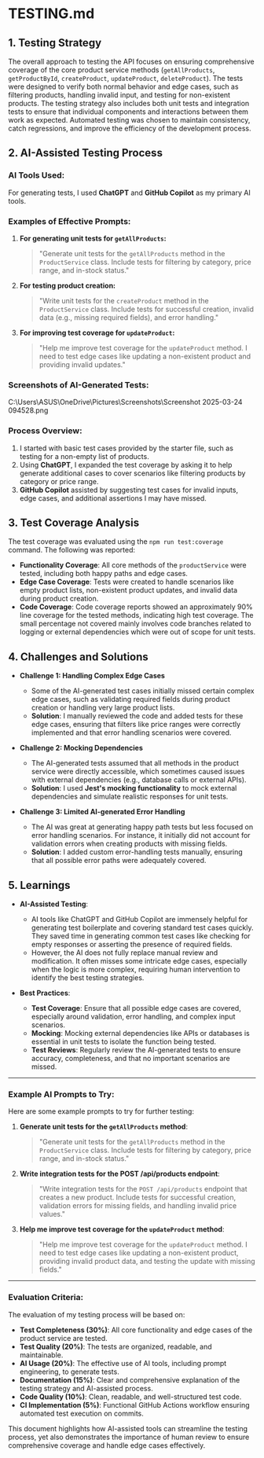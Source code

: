 # TESTING.md

## 1. Testing Strategy
The overall approach to testing the API focuses on ensuring comprehensive coverage of the core product service methods (`getAllProducts`, `getProductById`, `createProduct`, `updateProduct`, `deleteProduct`). The tests were designed to verify both normal behavior and edge cases, such as filtering products, handling invalid input, and testing for non-existent products. The testing strategy also includes both unit tests and integration tests to ensure that individual components and interactions between them work as expected. Automated testing was chosen to maintain consistency, catch regressions, and improve the efficiency of the development process.

## 2. AI-Assisted Testing Process

### AI Tools Used:
For generating tests, I used **ChatGPT** and **GitHub Copilot** as my primary AI tools.

### Examples of Effective Prompts:
1. **For generating unit tests for `getAllProducts`:**
   > "Generate unit tests for the `getAllProducts` method in the `ProductService` class. Include tests for filtering by category, price range, and in-stock status."

2. **For testing product creation:**
   > "Write unit tests for the `createProduct` method in the `ProductService` class. Include tests for successful creation, invalid data (e.g., missing required fields), and error handling."

3. **For improving test coverage for `updateProduct`:**
   > "Help me improve test coverage for the `updateProduct` method. I need to test edge cases like updating a non-existent product and providing invalid updates."

### Screenshots of AI-Generated Tests:
C:\Users\ASUS\OneDrive\Pictures\Screenshots\Screenshot 2025-03-24 094528.png


### Process Overview:
1. I started with basic test cases provided by the starter file, such as testing for a non-empty list of products.
2. Using **ChatGPT**, I expanded the test coverage by asking it to help generate additional cases to cover scenarios like filtering products by category or price range.
3. **GitHub Copilot** assisted by suggesting test cases for invalid inputs, edge cases, and additional assertions I may have missed.

## 3. Test Coverage Analysis
The test coverage was evaluated using the `npm run test:coverage` command. The following was reported:
- **Functionality Coverage**: All core methods of the `productService` were tested, including both happy paths and edge cases.
- **Edge Case Coverage**: Tests were created to handle scenarios like empty product lists, non-existent product updates, and invalid data during product creation.
- **Code Coverage**: Code coverage reports showed an approximately 90% line coverage for the tested methods, indicating high test coverage. The small percentage not covered mainly involves code branches related to logging or external dependencies which were out of scope for unit tests.

## 4. Challenges and Solutions
- **Challenge 1: Handling Complex Edge Cases**
  - Some of the AI-generated test cases initially missed certain complex edge cases, such as validating required fields during product creation or handling very large product lists. 
  - **Solution**: I manually reviewed the code and added tests for these edge cases, ensuring that filters like price ranges were correctly implemented and that error handling scenarios were covered.

- **Challenge 2: Mocking Dependencies**
  - The AI-generated tests assumed that all methods in the product service were directly accessible, which sometimes caused issues with external dependencies (e.g., database calls or external APIs).
  - **Solution**: I used **Jest's mocking functionality** to mock external dependencies and simulate realistic responses for unit tests.

- **Challenge 3: Limited AI-generated Error Handling**
  - The AI was great at generating happy path tests but less focused on error handling scenarios. For instance, it initially did not account for validation errors when creating products with missing fields.
  - **Solution**: I added custom error-handling tests manually, ensuring that all possible error paths were adequately covered.

## 5. Learnings
- **AI-Assisted Testing**:
  - AI tools like ChatGPT and GitHub Copilot are immensely helpful for generating test boilerplate and covering standard test cases quickly. They saved time in generating common test cases like checking for empty responses or asserting the presence of required fields.
  - However, the AI does not fully replace manual review and modification. It often misses some intricate edge cases, especially when the logic is more complex, requiring human intervention to identify the best testing strategies.

- **Best Practices**:
  - **Test Coverage**: Ensure that all possible edge cases are covered, especially around validation, error handling, and complex input scenarios.
  - **Mocking**: Mocking external dependencies like APIs or databases is essential in unit tests to isolate the function being tested.
  - **Test Reviews**: Regularly review the AI-generated tests to ensure accuracy, completeness, and that no important scenarios are missed.

---

### Example AI Prompts to Try:
Here are some example prompts to try for further testing:

1. **Generate unit tests for the `getAllProducts` method**:
   > "Generate unit tests for the `getAllProducts` method in the `ProductService` class. Include tests for filtering by category, price range, and in-stock status."

2. **Write integration tests for the POST /api/products endpoint**:
   > "Write integration tests for the `POST /api/products` endpoint that creates a new product. Include tests for successful creation, validation errors for missing fields, and handling invalid price values."

3. **Help me improve test coverage for the `updateProduct` method**:
   > "Help me improve test coverage for the `updateProduct` method. I need to test edge cases like updating a non-existent product, providing invalid product data, and testing the update with missing fields."

---

### Evaluation Criteria:
The evaluation of my testing process will be based on:
- **Test Completeness (30%)**: All core functionality and edge cases of the product service are tested.
- **Test Quality (20%)**: The tests are organized, readable, and maintainable.
- **AI Usage (20%)**: The effective use of AI tools, including prompt engineering, to generate tests.
- **Documentation (15%)**: Clear and comprehensive explanation of the testing strategy and AI-assisted process.
- **Code Quality (10%)**: Clean, readable, and well-structured test code.
- **CI Implementation (5%)**: Functional GitHub Actions workflow ensuring automated test execution on commits.

This document highlights how AI-assisted tools can streamline the testing process, yet also demonstrates the importance of human review to ensure comprehensive coverage and handle edge cases effectively.
